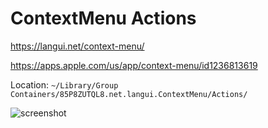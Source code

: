 # ContextMenu Actions

<https://langui.net/context-menu/>

<https://apps.apple.com/us/app/context-menu/id1236813619>

Location: `~/Library/Group Containers/85P8ZUTQL8.net.langui.ContextMenu/Actions/`

![screenshot](https://i.imgur.com/XGBhtUX.png)
